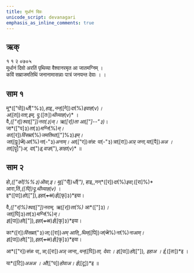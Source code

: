 ```yaml
---
title: मूर्धानं दिवः 
unicode_script: devanagari  
emphasis_as_inline_comments: true
---   
```


## ऋक्

१ १ २ ०७०५  
मूर्धानं दिवो अरतिं पृथिव्या वैश्वानरमृत आ जातमग्निम्  ।   
कविं सम्राजमतिथिं जनानामासन्नाः पात्रं जनयन्त देवाः  । ।

## साम १

मू*(["पो])*र्धो*("%३)*,हाइ,,नन्*([गे])*दा*(%)*इवाह*(v)*।  
अ*([त])*रता,इम्, पॄ,*([तः])*थीव्याह*(v)* ।  
वै,*(["र])*श्वा*(["])*नरा*(३)*म्। ऋ*([र])*ता आ*(["]--"३)*।  
जा*(["प]३)*ता*(३)*मग्नि*(%)*म्।  
का*([र])*विंसम्रा*(%)*जमतिथा*(["]%३)*इम्।  
जा*([पॣः]~~जॆ~~)*आ*(%)*ना*(-"३)*अनाम्।
आ*(["र])*संन्न: पा*(-"३)*त्रा*([रा])*अञ् जना,या*([पै])*अअ । 
ता*([पॄ]")*अ, दा*(")*इ,वाङ*(")*,ङाहा*(v)* ॥



## साम २

हो,*(["को]%%३)*ऒवा,इ।  मू*(["पै])*र्धो*(")*, हाइ,,नन्*([र])*दा*(%)*इवा,*([रा]%)*  
आरा,तिं,*([पि])*पॄ,थीव्याह*(v)* ।  
इ*([पा])*हो*(["])*,इहा*(~~+अ~~)*ई*([फृ]३)*इया।

वै,*(["र]%)*श्वा*(["])*नराम्, ऋ*([र])*ता*(%)* आ*(["]३)*।  
जा*([पि]३)*ता*(३)*मग्नि*(%)*म्।  
इ*([पा])*हो*(["])*,इहा*(~~+अ~~)*ई*([फृ]३)*इया।

का*([र])*विंसम्रा*("३)*जा,*([रा])*अम् आति,,थिम्*([पि])*ज*(~~जॆ~~%)*ना*(%)*नाआम्।  
इ*([पा])*हो*(["])*,इहा*(~~+अ~~)*ई*([फृ]३)*इया।

आ*(["र])*संन्नः पा,,त्रा,*([रा])*अञ् जाना,,यन्*([पि])*ता, देवा:। 
इ*([पा])*हो*(["])*, इहाअ । ई,*([ता])*इ ।  

या*([टि])*अअअ । औ*(["प])*होवाअ। ई*([टू])*इ  ॥

